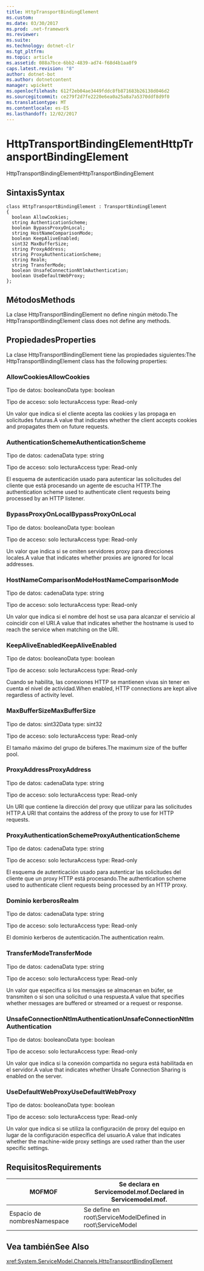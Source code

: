 ```yaml
---
title: HttpTransportBindingElement
ms.custom: 
ms.date: 03/30/2017
ms.prod: .net-framework
ms.reviewer: 
ms.suite: 
ms.technology: dotnet-clr
ms.tgt_pltfrm: 
ms.topic: article
ms.assetid: 088a7bce-6bb2-4839-ad74-f68d4b1aa0f9
caps.latest.revision: "8"
author: dotnet-bot
ms.author: dotnetcontent
manager: wpickett
ms.openlocfilehash: 612f2eb04ae3449fddc8fb871683b26138d046d2
ms.sourcegitcommit: ce279f2d7fe2220e6ea0a25a8a7a5370ddf8d9f0
ms.translationtype: MT
ms.contentlocale: es-ES
ms.lasthandoff: 12/02/2017
---
```

# <a name="httptransportbindingelement"></a><span data-ttu-id="9fa17-102">HttpTransportBindingElement</span><span class="sxs-lookup"><span data-stu-id="9fa17-102">HttpTransportBindingElement</span></span>
<span data-ttu-id="9fa17-103">HttpTransportBindingElement</span><span class="sxs-lookup"><span data-stu-id="9fa17-103">HttpTransportBindingElement</span></span>  
  
## <a name="syntax"></a><span data-ttu-id="9fa17-104">Sintaxis</span><span class="sxs-lookup"><span data-stu-id="9fa17-104">Syntax</span></span>  
  
```  
class HttpTransportBindingElement : TransportBindingElement  
{  
  boolean AllowCookies;  
  string AuthenticationScheme;  
  boolean BypassProxyOnLocal;  
  string HostNameComparisonMode;  
  boolean KeepAliveEnabled;  
  sint32 MaxBufferSize;  
  string ProxyAddress;  
  string ProxyAuthenticationScheme;  
  string Realm;  
  string TransferMode;  
  boolean UnsafeConnectionNtlmAuthentication;  
  boolean UseDefaultWebProxy;  
};  
```  
  
## <a name="methods"></a><span data-ttu-id="9fa17-105">Métodos</span><span class="sxs-lookup"><span data-stu-id="9fa17-105">Methods</span></span>  
 <span data-ttu-id="9fa17-106">La clase HttpTransportBindingElement no define ningún método.</span><span class="sxs-lookup"><span data-stu-id="9fa17-106">The HttpTransportBindingElement class does not define any methods.</span></span>  
  
## <a name="properties"></a><span data-ttu-id="9fa17-107">Propiedades</span><span class="sxs-lookup"><span data-stu-id="9fa17-107">Properties</span></span>  
 <span data-ttu-id="9fa17-108">La clase HttpTransportBindingElement tiene las propiedades siguientes:</span><span class="sxs-lookup"><span data-stu-id="9fa17-108">The HttpTransportBindingElement class has the following properties:</span></span>  
  
### <a name="allowcookies"></a><span data-ttu-id="9fa17-109">AllowCookies</span><span class="sxs-lookup"><span data-stu-id="9fa17-109">AllowCookies</span></span>  
 <span data-ttu-id="9fa17-110">Tipo de datos: booleano</span><span class="sxs-lookup"><span data-stu-id="9fa17-110">Data type: boolean</span></span>  
  
 <span data-ttu-id="9fa17-111">Tipo de acceso: solo lectura</span><span class="sxs-lookup"><span data-stu-id="9fa17-111">Access type: Read-only</span></span>  
  
 <span data-ttu-id="9fa17-112">Un valor que indica si el cliente acepta las cookies y las propaga en solicitudes futuras.</span><span class="sxs-lookup"><span data-stu-id="9fa17-112">A value that indicates whether the client accepts cookies and propagates them on future requests.</span></span>  
  
### <a name="authenticationscheme"></a><span data-ttu-id="9fa17-113">AuthenticationScheme</span><span class="sxs-lookup"><span data-stu-id="9fa17-113">AuthenticationScheme</span></span>  
 <span data-ttu-id="9fa17-114">Tipo de datos: cadena</span><span class="sxs-lookup"><span data-stu-id="9fa17-114">Data type: string</span></span>  
  
 <span data-ttu-id="9fa17-115">Tipo de acceso: solo lectura</span><span class="sxs-lookup"><span data-stu-id="9fa17-115">Access type: Read-only</span></span>  
  
 <span data-ttu-id="9fa17-116">El esquema de autenticación usado para autenticar las solicitudes del cliente que está procesando un agente de escucha HTTP.</span><span class="sxs-lookup"><span data-stu-id="9fa17-116">The authentication scheme used to authenticate client requests being processed by an HTTP listener.</span></span>  
  
### <a name="bypassproxyonlocal"></a><span data-ttu-id="9fa17-117">BypassProxyOnLocal</span><span class="sxs-lookup"><span data-stu-id="9fa17-117">BypassProxyOnLocal</span></span>  
 <span data-ttu-id="9fa17-118">Tipo de datos: booleano</span><span class="sxs-lookup"><span data-stu-id="9fa17-118">Data type: boolean</span></span>  
  
 <span data-ttu-id="9fa17-119">Tipo de acceso: solo lectura</span><span class="sxs-lookup"><span data-stu-id="9fa17-119">Access type: Read-only</span></span>  
  
 <span data-ttu-id="9fa17-120">Un valor que indica si se omiten servidores proxy para direcciones locales.</span><span class="sxs-lookup"><span data-stu-id="9fa17-120">A value that indicates whether proxies are ignored for local addresses.</span></span>  
  
### <a name="hostnamecomparisonmode"></a><span data-ttu-id="9fa17-121">HostNameComparisonMode</span><span class="sxs-lookup"><span data-stu-id="9fa17-121">HostNameComparisonMode</span></span>  
 <span data-ttu-id="9fa17-122">Tipo de datos: cadena</span><span class="sxs-lookup"><span data-stu-id="9fa17-122">Data type: string</span></span>  
  
 <span data-ttu-id="9fa17-123">Tipo de acceso: solo lectura</span><span class="sxs-lookup"><span data-stu-id="9fa17-123">Access type: Read-only</span></span>  
  
 <span data-ttu-id="9fa17-124">Un valor que indica si el nombre del host se usa para alcanzar el servicio al coincidir con el URI.</span><span class="sxs-lookup"><span data-stu-id="9fa17-124">A value that indicates whether the hostname is used to reach the service when matching on the URI.</span></span>  
  
### <a name="keepaliveenabled"></a><span data-ttu-id="9fa17-125">KeepAliveEnabled</span><span class="sxs-lookup"><span data-stu-id="9fa17-125">KeepAliveEnabled</span></span>  
 <span data-ttu-id="9fa17-126">Tipo de datos: booleano</span><span class="sxs-lookup"><span data-stu-id="9fa17-126">Data type: boolean</span></span>  
  
 <span data-ttu-id="9fa17-127">Tipo de acceso: solo lectura</span><span class="sxs-lookup"><span data-stu-id="9fa17-127">Access type: Read-only</span></span>  
  
 <span data-ttu-id="9fa17-128">Cuando se habilita, las conexiones HTTP se mantienen vivas sin tener en cuenta el nivel de actividad.</span><span class="sxs-lookup"><span data-stu-id="9fa17-128">When enabled, HTTP connections are kept alive regardless of activity level.</span></span>  
  
### <a name="maxbuffersize"></a><span data-ttu-id="9fa17-129">MaxBufferSize</span><span class="sxs-lookup"><span data-stu-id="9fa17-129">MaxBufferSize</span></span>  
 <span data-ttu-id="9fa17-130">Tipo de datos: sint32</span><span class="sxs-lookup"><span data-stu-id="9fa17-130">Data type: sint32</span></span>  
  
 <span data-ttu-id="9fa17-131">Tipo de acceso: solo lectura</span><span class="sxs-lookup"><span data-stu-id="9fa17-131">Access type: Read-only</span></span>  
  
 <span data-ttu-id="9fa17-132">El tamaño máximo del grupo de búferes.</span><span class="sxs-lookup"><span data-stu-id="9fa17-132">The maximum size of the buffer pool.</span></span>  
  
### <a name="proxyaddress"></a><span data-ttu-id="9fa17-133">ProxyAddress</span><span class="sxs-lookup"><span data-stu-id="9fa17-133">ProxyAddress</span></span>  
 <span data-ttu-id="9fa17-134">Tipo de datos: cadena</span><span class="sxs-lookup"><span data-stu-id="9fa17-134">Data type: string</span></span>  
  
 <span data-ttu-id="9fa17-135">Tipo de acceso: solo lectura</span><span class="sxs-lookup"><span data-stu-id="9fa17-135">Access type: Read-only</span></span>  
  
 <span data-ttu-id="9fa17-136">Un URI que contiene la dirección del proxy que utilizar para las solicitudes HTTP.</span><span class="sxs-lookup"><span data-stu-id="9fa17-136">A URI that contains the address of the proxy to use for HTTP requests.</span></span>  
  
### <a name="proxyauthenticationscheme"></a><span data-ttu-id="9fa17-137">ProxyAuthenticationScheme</span><span class="sxs-lookup"><span data-stu-id="9fa17-137">ProxyAuthenticationScheme</span></span>  
 <span data-ttu-id="9fa17-138">Tipo de datos: cadena</span><span class="sxs-lookup"><span data-stu-id="9fa17-138">Data type: string</span></span>  
  
 <span data-ttu-id="9fa17-139">Tipo de acceso: solo lectura</span><span class="sxs-lookup"><span data-stu-id="9fa17-139">Access type: Read-only</span></span>  
  
 <span data-ttu-id="9fa17-140">El esquema de autenticación usado para autenticar las solicitudes del cliente que un proxy HTTP está procesando.</span><span class="sxs-lookup"><span data-stu-id="9fa17-140">The authentication scheme used to authenticate client requests being processed by an HTTP proxy.</span></span>  
  
### <a name="realm"></a><span data-ttu-id="9fa17-141">Dominio kerberos</span><span class="sxs-lookup"><span data-stu-id="9fa17-141">Realm</span></span>  
 <span data-ttu-id="9fa17-142">Tipo de datos: cadena</span><span class="sxs-lookup"><span data-stu-id="9fa17-142">Data type: string</span></span>  
  
 <span data-ttu-id="9fa17-143">Tipo de acceso: solo lectura</span><span class="sxs-lookup"><span data-stu-id="9fa17-143">Access type: Read-only</span></span>  
  
 <span data-ttu-id="9fa17-144">El dominio kerberos de autenticación.</span><span class="sxs-lookup"><span data-stu-id="9fa17-144">The authentication realm.</span></span>  
  
### <a name="transfermode"></a><span data-ttu-id="9fa17-145">TransferMode</span><span class="sxs-lookup"><span data-stu-id="9fa17-145">TransferMode</span></span>  
 <span data-ttu-id="9fa17-146">Tipo de datos: cadena</span><span class="sxs-lookup"><span data-stu-id="9fa17-146">Data type: string</span></span>  
  
 <span data-ttu-id="9fa17-147">Tipo de acceso: solo lectura</span><span class="sxs-lookup"><span data-stu-id="9fa17-147">Access type: Read-only</span></span>  
  
 <span data-ttu-id="9fa17-148">Un valor que especifica si los mensajes se almacenan en búfer, se transmiten o si son una solicitud o una respuesta.</span><span class="sxs-lookup"><span data-stu-id="9fa17-148">A value that specifies whether messages are buffered or streamed or a request or response.</span></span>  
  
### <a name="unsafeconnectionntlmauthentication"></a><span data-ttu-id="9fa17-149">UnsafeConnectionNtlmAuthentication</span><span class="sxs-lookup"><span data-stu-id="9fa17-149">UnsafeConnectionNtlmAuthentication</span></span>  
 <span data-ttu-id="9fa17-150">Tipo de datos: booleano</span><span class="sxs-lookup"><span data-stu-id="9fa17-150">Data type: boolean</span></span>  
  
 <span data-ttu-id="9fa17-151">Tipo de acceso: solo lectura</span><span class="sxs-lookup"><span data-stu-id="9fa17-151">Access type: Read-only</span></span>  
  
 <span data-ttu-id="9fa17-152">Un valor que indica si la conexión compartida no segura está habilitada en el servidor.</span><span class="sxs-lookup"><span data-stu-id="9fa17-152">A value that indicates whether Unsafe Connection Sharing is enabled on the server.</span></span>  
  
### <a name="usedefaultwebproxy"></a><span data-ttu-id="9fa17-153">UseDefaultWebProxy</span><span class="sxs-lookup"><span data-stu-id="9fa17-153">UseDefaultWebProxy</span></span>  
 <span data-ttu-id="9fa17-154">Tipo de datos: booleano</span><span class="sxs-lookup"><span data-stu-id="9fa17-154">Data type: boolean</span></span>  
  
 <span data-ttu-id="9fa17-155">Tipo de acceso: solo lectura</span><span class="sxs-lookup"><span data-stu-id="9fa17-155">Access type: Read-only</span></span>  
  
 <span data-ttu-id="9fa17-156">Un valor que indica si se utiliza la configuración de proxy del equipo en lugar de la configuración específica del usuario.</span><span class="sxs-lookup"><span data-stu-id="9fa17-156">A value that indicates whether the machine-wide proxy settings are used rather than the user specific settings.</span></span>  
  
## <a name="requirements"></a><span data-ttu-id="9fa17-157">Requisitos</span><span class="sxs-lookup"><span data-stu-id="9fa17-157">Requirements</span></span>  
  
|<span data-ttu-id="9fa17-158">MOF</span><span class="sxs-lookup"><span data-stu-id="9fa17-158">MOF</span></span>|<span data-ttu-id="9fa17-159">Se declara en Servicemodel.mof.</span><span class="sxs-lookup"><span data-stu-id="9fa17-159">Declared in Servicemodel.mof.</span></span>|  
|---------|-----------------------------------|  
|<span data-ttu-id="9fa17-160">Espacio de nombres</span><span class="sxs-lookup"><span data-stu-id="9fa17-160">Namespace</span></span>|<span data-ttu-id="9fa17-161">Se define en root\ServiceModel</span><span class="sxs-lookup"><span data-stu-id="9fa17-161">Defined in root\ServiceModel</span></span>|  
  
## <a name="see-also"></a><span data-ttu-id="9fa17-162">Vea también</span><span class="sxs-lookup"><span data-stu-id="9fa17-162">See Also</span></span>  
 <xref:System.ServiceModel.Channels.HttpTransportBindingElement>
